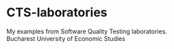# CTS-laboratories
My examples from Software Quality Testing laboratories.\
Bucharest University of Economic Studies
